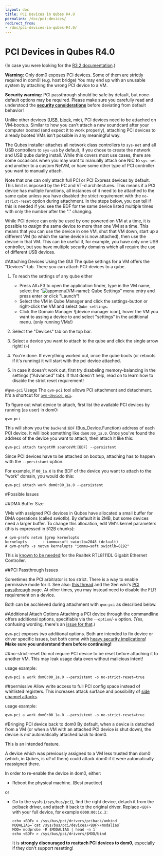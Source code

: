 ```yaml
---
layout: doc
title: PCI Devices in Qubes R4.0
permalink: /doc/pci-devices/
redirect_from:
- /doc/pci-devices-in-qubes-R4.0/
---
```


PCI Devices in Qubes R4.0
======================================
(In case you were looking for the [R3.2 documentation](/doc/assigning-devices/).)

**Warning:** Only dom0 exposes PCI devices. Some of them are strictly required in dom0! (e.g. host bridge)
You may end up with an unusable system by attaching the wrong PCI device to a VM.

**Security warning:** PCI passthrough should be safe by default, but none-default options may be required. Please make sure you carefully read and understood the **[security considerations]** before deviating from default behavior!

Unlike other devices ([USB], [block], mic), PCI devices need to be attached on VM-bootup. Similar to how you can't attach a new soundcard after your computer booted (and expect it to work properly), attaching PCI devices to already booted VMs isn't possible in any meaningful way.

The Qubes installer attaches all network class controllers to `sys-net` and all USB controllers to `sys-usb` by default, if you chose to create the network and USB qube during install.
While this covers most use cases, there are some occasions when you may want to manually attach one NIC to `sys-net` and another to a custom NetVM, or have some other type of PCI controller you want to manually attach.

Note that one can only attach full PCI or PCI Express devices by default.
This limit is imposed by the PC and VT-d architectures.
This means if a PCI device has multiple functions, all instances of it need to be attached to the same qube unless you have disabled the strict requirement with the `no-strict-reset` option during attachment.
In the steps below, you can tell if this is needed if you see the BDF for the same device listed multiple times with only the number after the "." changing.

While PCI device can only be used by one powered on VM at a time, it *is* possible to *assign* the same device to more than one VM at a time. 
This means that you can use the device in one VM, shut that VM down, start up a different VM (to which the same device is now attached), then use the device in that VM.
This can be useful if, for example, you have only one USB controller, but you have multiple security domains which all require the use of different USB devices.

#Attaching Devices Using the GUI
The qube settings for a VM offers the "Devices"-tab. There you can attach PCI-devices to a qube.

 1. To reach the settings of any qube either

     - Press Alt+F3 to open the application finder, type in the VM name, select the "![appmenu]\[VM-name\]: Qube Settings" menu entry and press enter or click "Launch"!
     - Select the VM in Qube Manager and click the settings-button or right-click the VM and select `Qube settings`.
     - Click the Domain Manager ![device manager icon], hover the VM you want to assing a device to and select "settings" in the additional menu. (only running VMs!)

 2. Select the "Devices" tab on the top bar.
 3. Select a device you want to attach to the qube and click the single arrow right! (`>`)
 4. You're done. If everything worked out, once the qube boots (or reboots if it's running) it will start with the pci device attached.
 5. In case it doesn't work out, first try disabeling memory-balancing in the settings ("Advanced" tab). If that doesn't help, read on to learn how to disable the strict reset requirement!

#`qvm-pci` Usage
The `qvm-pci` tool allows PCI attachment and detachment. It's a shortcut for [`qvm-device pci`][qvm-device].

To figure out what device to attach, first list the available PCI devices by running (as user) in dom0:

    qvm-pci

This will show you the `backend:BDF` (Bus_Device.Function) address of each PCI device. 
It will look something like `dom0:00_1a.0`.
Once you've found the address of the device you want to attach, then attach it like this:

    qvm-pci attach targetVM sourceVM:[BDF] --persistent

Since PCI devices have to be attached on bootup, attaching has to happen with the `--persistant` option.

For example, if `00_1a.0` is the BDF of the device you want to attach to the "work" domain, you would do this:

    qvm-pci attach work dom0:00_1a.0 --persistent


#Possible Issues

##DMA Buffer Size

VMs with assigned PCI devices in Qubes have allocated a small buffer for DMA operations (called swiotlb).
By default it is 2MB, but some devices need a larger buffer.
To change this allocation, edit VM's kernel parameters (this is expressed in 512B chunks):

    # qvm-prefs netvm |grep kernelopts
    kernelopts       : iommu=soft swiotlb=2048 (default)
    # qvm-prefs -s netvm kernelopts "iommu=soft swiotlb=8192"


This is [known to be needed][ml1] for the Realtek RTL8111DL Gigabit Ethernet Controller.

##PCI Passthrough Issues

Sometimes the PCI arbitrator is too strict. 
There is a way to enable permissive mode for it.
See also: [this thread][ml2] and the Xen wiki's [PCI passthrough] page.
At other times, you may instead need to disable the FLR requirement on a device.

Both can be acchieved during attachment with `qvm-pci` as described below.


#Additional Attach Options
Attaching a PCI device through the commandline offers additional options, specifiable via the `--option`/`-o` option. (Yes, confusing wording, there's an [issue for that](https://github.com/QubesOS/qubes-issues/issues/4530).)

`qvm-pci` exposes two additional options. Both are intended to fix device or driver specific issues, but both come with [heavy security implications][security considerations]! **Make sure you understand them before continuing!**

##no-strict-reset
Do not require PCI device to be reset before attaching it to another VM. This may leak usage data even without malicious intent!

usage example:

    qvm-pci a work dom0:00_1a.0 --persistent -o no-strict-reset=true

##permissive
Allow write access to full PCI config space instead of whitlisted registers. This increases attack surface and possibility of [side channel attacks].

usage example:

    qvm-pci a work dom0:00_1a.0 --persistent -o no-strict-reset=true



#Bringing PCI device back to dom0
By default, when a device is detached from a VM (or when a VM with an attached PCI device is shut down), the device is *not* automatically attached back to dom0.

This is an intended feature.

A device which was previously assigned to a VM less trusted than dom0 (which, in Qubes, is *all* of them) could attack dom0 if it were automatically reassigned there.

In order to re-enable the device in dom0, either:

 *  Reboot the physical machine. (Best practice)

or

 *  Go to the sysfs (`/sys/bus/pci`), find the right device, detach it from the pciback driver, and attach it back to the original driver. 
    Replace `<BDF>` with your full device, for example `0000:00:1c.2`:

        echo <BDF> > /sys/bus/pci/drivers/pciback/unbind
        MODALIAS=`cat /sys/bus/pci/devices/<BDF>/modalias`
        MOD=`modprobe -R $MODALIAS | head -n 1`
        echo <BDF> > /sys/bus/pci/drivers/$MOD/bind

    It is **strongly discouraged to reattach PCI devices to dom0**, especially if they don't support resetting!
<!--TODO: Is this still needed?-->


[security considerations]: /doc/device-considerations/#pci-security
[block]:/doc/block-devices-in-qubes-R4.0/
[USB]:/dock/usb-devices-in-qubes-R4.0/
[appmenu]: https://raw.githubusercontent.com/QubesOS/qubes-artwork/master/icons/32x32/apps/qubes-appmenu-select.png
[domain manager icon]: https://raw.githubusercontent.com/QubesOS/qubes-artwork/master/icons/32x32/apps/qubes-logo-icon.png
[qvm-device]: /doc/device-handling-in-qubes-R4.0/#general-qubes-device-widget-behavior-and-handling
[side channel attacks]: https://en.wikipedia.org/wiki/Side-channel_attack
[ml1]: https://groups.google.com/group/qubes-devel/browse_thread/thread/631c4a3a9d1186e3
[ml2]: https://groups.google.com/forum/#!topic/qubes-users/Fs94QAc3vQI
[PCI passthrough]: https://wiki.xen.org/wiki/Xen_PCI_Passthrough